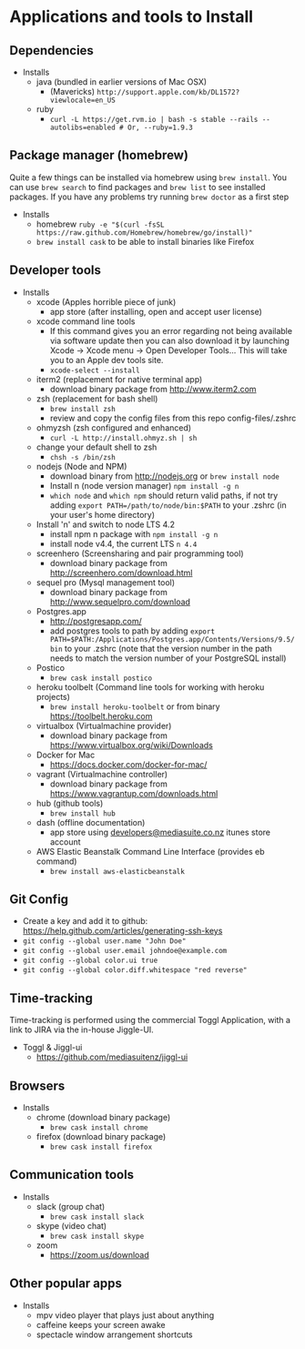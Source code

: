 # Applications and tools to Install

## Dependencies

- Installs
    - java (bundled in earlier versions of Mac OSX)
        - (Mavericks) `http://support.apple.com/kb/DL1572?viewlocale=en_US`
    - ruby
        - `curl -L https://get.rvm.io | bash -s stable --rails --autolibs=enabled # Or, --ruby=1.9.3`

## Package manager (homebrew)

Quite a few things can be installed via homebrew using `brew install`. You can use
`brew search` to find packages and `brew list` to see installed packages. If you have
any problems try running `brew doctor` as a first step

- Installs
    - homebrew `ruby -e "$(curl -fsSL https://raw.github.com/Homebrew/homebrew/go/install)"`
    - `brew install cask` to be able to install binaries like Firefox

## Developer tools

- Installs
    - xcode (Apples horrible piece of junk)
        - app store (after installing, open and accept user license)
    - xcode command line tools
        - If this command gives you an error regarding not being available via software update then you can also download it by launching Xcode -> Xcode menu -> Open Developer Tools... This will take you to an Apple dev tools site.
        - `xcode-select --install`
    - iterm2 (replacement for native terminal app)
        - download binary package from http://www.iterm2.com
    - zsh (replacement for bash shell)
        - `brew install zsh`
        - review and copy the config files from this repo config-files/.zshrc
    - ohmyzsh (zsh configured and enhanced)
        - `curl -L http://install.ohmyz.sh | sh`
    - change your default shell to zsh
        - `chsh -s /bin/zsh`
    - nodejs (Node and NPM)
        - download binary from http://nodejs.org or `brew install node`
        - Install n (node version manager) `npm install -g n`
        - `which node` and `which npm` should return valid paths, if not try adding `export PATH=/path/to/node/bin:$PATH` to your .zshrc (in your user's home directory)
    - Install 'n' and switch to node LTS 4.2
        - install npm n package with `npm install -g n`
        - install node v4.4, the current LTS `n 4.4`
    - screenhero (Screensharing and pair programming tool)
        - download binary package from http://screenhero.com/download.html
    - sequel pro (Mysql management tool)
        - download binary package from http://www.sequelpro.com/download
    - Postgres.app
        - http://postgresapp.com/
        - add postgres tools to path by adding `export PATH=$PATH:/Applications/Postgres.app/Contents/Versions/9.5/bin` to your .zshrc (note that the version number in the path needs to match the version number of your PostgreSQL install)
    - Postico
        - `brew cask install postico`  
    - heroku toolbelt (Command line tools for working with heroku projects)
        - `brew install heroku-toolbelt` or from binary https://toolbelt.heroku.com
    - virtualbox (Virtualmachine provider)
        - download binary package from https://www.virtualbox.org/wiki/Downloads
    - Docker for Mac
        - https://docs.docker.com/docker-for-mac/
    - vagrant (Virtualmachine controller)
        - download binary package from https://www.vagrantup.com/downloads.html
    - hub (github tools)
        - `brew install hub`
    - dash (offline documentation)
        - app store using developers@mediasuite.co.nz itunes store account
    - AWS Elastic Beanstalk Command Line Interface (provides eb command)
        - `brew install aws-elasticbeanstalk`

## Git Config
- Create a key and add it to github: https://help.github.com/articles/generating-ssh-keys
- `git config --global user.name "John Doe"`
- `git config --global user.email johndoe@example.com`
- `git config --global color.ui true`
- `git config --global color.diff.whitespace "red reverse"`

## Time-tracking

  Time-tracking is performed using the commercial Toggl Application, with a link to JIRA via the in-house Jiggle-UI.

- Toggl & Jiggl-ui
    - https://github.com/mediasuitenz/jiggl-ui

## Browsers

- Installs
    - chrome    (download binary package)
        - `brew cask install chrome`
    - firefox   (download binary package)
        - `brew cask install firefox` 

## Communication tools

- Installs
    - slack   (group chat)
        - `brew cask install slack`
    - skype     (video chat)
        - `brew cask install skype`
    - zoom
        - https://zoom.us/download

## Other popular apps

- Installs
    - mpv  video player that plays just about anything
    - caffeine  keeps your screen awake
    - spectacle   window arrangement shortcuts
